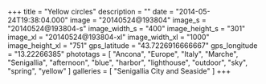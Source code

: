 +++
title = "Yellow circles"
description = ""
date = "2014-05-24T19:38:04.000"
image = "20140524@193804"
image_s = "20140524@193804-s"
image_width_s = "400"
image_height_s = "301"
image_xl = "20140524@193804-xl"
image_width_xl = "1000"
image_height_xl = "751"
gps_latitude = "43.7226916666667"
gps_longitude = "13.22266385"
phototags = [ "Ancona", "Europe", "Italy", "Marche", "Senigallia", "afternoon", "blue", "harbor", "lighthouse", "outdoor", "sky", "spring", "yellow" ]
galleries = [ "Senigallia City and Seaside" ]
+++
